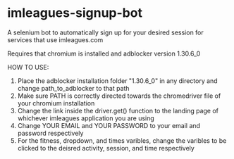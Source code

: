 # imleagues-signup-bot
A selenium bot to automatically sign up for your desired session for services that use imleagues.com

Requires that chromium is installed and adblocker version 1.30.6_0

HOW TO USE:
1. Place the adblocker installation folder "1.30.6_0" in any directory and change path_to_adblocker to that path
2. Make sure PATH is correctly directed towards the chromedriver file of your chromium installation
3. Change the link inside the driver.get() function to the landing page of whichever imleagues application you are using
4. Change YOUR EMAIL and YOUR PASSWORD to your email and password respectively
5. For the fitness, dropdown, and times varibles, change the varibles to be clicked to the deisred activity, session, and time respectively

